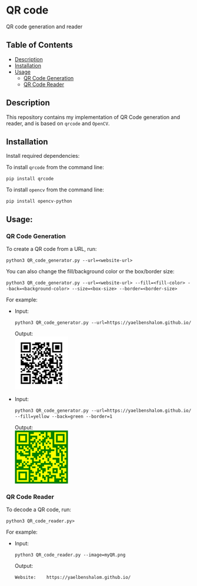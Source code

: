 # QR code
QR code generation and reader


Table of Contents
-----------------
  * [Description](#description)
  * [Installation](#installation)
  * [Usage](#usage)
    * [QR Code Generation](#qr-code-generation)
    * [QR Code Reader](#qr-code-reader)


## Description
This repository contains my implementation of QR Code generation and reader, and is based on `qrcode` and `OpenCV`.


## Installation
Install required dependencies:

To install `qrcode` from the command line:
```
pip install qrcode
```

To install `opencv` from the command line:
```
pip install opencv-python
```


## Usage:

### QR Code Generation
To create a QR code from a URL, run:
```
python3 QR_code_generator.py --url=<website-url>
```

You can also change the fill/background color or the box/border size:
```
python3 QR_code_generator.py --url=<website-url> --fill=<fill-color> --back=<background-color> --size=<box-size> --border=<border-size>
```

For example:

- Input:
    ```
    python3 QR_code_generator.py --url=https://yaelbenshalom.github.io/
    ```
    Output:<br>
    <img style="text-align: center" src="https://github.com/YaelBenShalom/qr-code/blob/master/images/myQR.png" width=30%>

- Input:
    ```
    python3 QR_code_generator.py --url=https://yaelbenshalom.github.io/ --fill=yellow --back=green --border=1
    ```
    Output:<br>
    <img style="text-align: center" src="https://github.com/YaelBenShalom/qr-code/blob/master/images/myQR2.png" width=30%>



### QR Code Reader
To decode a QR code, run:
```
python3 QR_code_reader.py>
```

For example:

- Input:
    ```
    python3 QR_code_reader.py --image=myQR.png
    ```
    Output:
    ```
    Website:    https://yaelbenshalom.github.io/
    ```